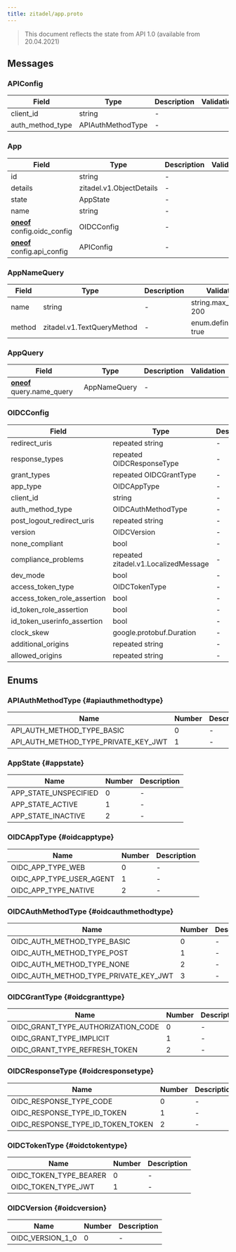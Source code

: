 ```yaml
---
title: zitadel/app.proto
---
```

> This document reflects the state from API 1.0 (available from 20.04.2021)




## Messages


### APIConfig



| Field | Type | Description | Validation |
| ----- | ---- | ----------- | ----------- |
| client_id |  string | - |  |
| auth_method_type |  APIAuthMethodType | - |  |




### App



| Field | Type | Description | Validation |
| ----- | ---- | ----------- | ----------- |
| id |  string | - |  |
| details |  zitadel.v1.ObjectDetails | - |  |
| state |  AppState | - |  |
| name |  string | - |  |
| [**oneof**](https://developers.google.com/protocol-buffers/docs/proto3#oneof) config.oidc_config |  OIDCConfig | - |  |
| [**oneof**](https://developers.google.com/protocol-buffers/docs/proto3#oneof) config.api_config |  APIConfig | - |  |




### AppNameQuery



| Field | Type | Description | Validation |
| ----- | ---- | ----------- | ----------- |
| name |  string | - | string.max_len: 200<br />  |
| method |  zitadel.v1.TextQueryMethod | - | enum.defined_only: true<br />  |




### AppQuery



| Field | Type | Description | Validation |
| ----- | ---- | ----------- | ----------- |
| [**oneof**](https://developers.google.com/protocol-buffers/docs/proto3#oneof) query.name_query |  AppNameQuery | - |  |




### OIDCConfig



| Field | Type | Description | Validation |
| ----- | ---- | ----------- | ----------- |
| redirect_uris | repeated string | - |  |
| response_types | repeated OIDCResponseType | - |  |
| grant_types | repeated OIDCGrantType | - |  |
| app_type |  OIDCAppType | - |  |
| client_id |  string | - |  |
| auth_method_type |  OIDCAuthMethodType | - |  |
| post_logout_redirect_uris | repeated string | - |  |
| version |  OIDCVersion | - |  |
| none_compliant |  bool | - |  |
| compliance_problems | repeated zitadel.v1.LocalizedMessage | - |  |
| dev_mode |  bool | - |  |
| access_token_type |  OIDCTokenType | - |  |
| access_token_role_assertion |  bool | - |  |
| id_token_role_assertion |  bool | - |  |
| id_token_userinfo_assertion |  bool | - |  |
| clock_skew |  google.protobuf.Duration | - |  |
| additional_origins | repeated string | - |  |
| allowed_origins | repeated string | - |  |






## Enums


### APIAuthMethodType {#apiauthmethodtype}


| Name | Number | Description |
| ---- | ------ | ----------- |
| API_AUTH_METHOD_TYPE_BASIC | 0 | - |
| API_AUTH_METHOD_TYPE_PRIVATE_KEY_JWT | 1 | - |




### AppState {#appstate}


| Name | Number | Description |
| ---- | ------ | ----------- |
| APP_STATE_UNSPECIFIED | 0 | - |
| APP_STATE_ACTIVE | 1 | - |
| APP_STATE_INACTIVE | 2 | - |




### OIDCAppType {#oidcapptype}


| Name | Number | Description |
| ---- | ------ | ----------- |
| OIDC_APP_TYPE_WEB | 0 | - |
| OIDC_APP_TYPE_USER_AGENT | 1 | - |
| OIDC_APP_TYPE_NATIVE | 2 | - |




### OIDCAuthMethodType {#oidcauthmethodtype}


| Name | Number | Description |
| ---- | ------ | ----------- |
| OIDC_AUTH_METHOD_TYPE_BASIC | 0 | - |
| OIDC_AUTH_METHOD_TYPE_POST | 1 | - |
| OIDC_AUTH_METHOD_TYPE_NONE | 2 | - |
| OIDC_AUTH_METHOD_TYPE_PRIVATE_KEY_JWT | 3 | - |




### OIDCGrantType {#oidcgranttype}


| Name | Number | Description |
| ---- | ------ | ----------- |
| OIDC_GRANT_TYPE_AUTHORIZATION_CODE | 0 | - |
| OIDC_GRANT_TYPE_IMPLICIT | 1 | - |
| OIDC_GRANT_TYPE_REFRESH_TOKEN | 2 | - |




### OIDCResponseType {#oidcresponsetype}


| Name | Number | Description |
| ---- | ------ | ----------- |
| OIDC_RESPONSE_TYPE_CODE | 0 | - |
| OIDC_RESPONSE_TYPE_ID_TOKEN | 1 | - |
| OIDC_RESPONSE_TYPE_ID_TOKEN_TOKEN | 2 | - |




### OIDCTokenType {#oidctokentype}


| Name | Number | Description |
| ---- | ------ | ----------- |
| OIDC_TOKEN_TYPE_BEARER | 0 | - |
| OIDC_TOKEN_TYPE_JWT | 1 | - |




### OIDCVersion {#oidcversion}


| Name | Number | Description |
| ---- | ------ | ----------- |
| OIDC_VERSION_1_0 | 0 | - |




